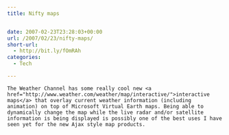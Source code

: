 ```yaml
---
title: Nifty maps


date: 2007-02-23T23:28:03+00:00
url: /2007/02/23/nifty-maps/
short-url:
  - http://bit.ly/fOmRAh
categories:
  - Tech

---
```

<div class='microid-mailto+http:sha1:34427535cf147c94d223a269bc440a0a2726bb47'>
  
    The Weather Channel has some really cool new <a href="http://www.weather.com/weather/map/interactive/">interactive maps</a> that overlay current weather information (including animation) on top of Microsoft Virtual Earth maps. Being able to dynamically change the map while the live radar and/or satellite information is being displayed is possibly one of the best uses I have seen yet for the new Ajax style map products.
  
